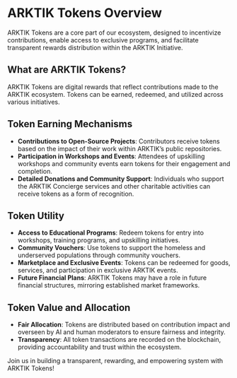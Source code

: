 # ARKTIK Tokens Overview

ARKTIK Tokens are a core part of our ecosystem, designed to incentivize contributions, enable access to exclusive programs, and facilitate transparent rewards distribution within the ARKTIK Initiative.

## What are ARKTIK Tokens?
ARKTIK Tokens are digital rewards that reflect contributions made to the ARKTIK ecosystem. Tokens can be earned, redeemed, and utilized across various initiatives.

## Token Earning Mechanisms
- **Contributions to Open-Source Projects**: Contributors receive tokens based on the impact of their work within ARKTIK’s public repositories.
- **Participation in Workshops and Events**: Attendees of upskilling workshops and community events earn tokens for their engagement and completion.
- **Detailed Donations and Community Support**: Individuals who support the ARKTIK Concierge services and other charitable activities can receive tokens as a form of recognition.

## Token Utility
- **Access to Educational Programs**: Redeem tokens for entry into workshops, training programs, and upskilling initiatives.
- **Community Vouchers**: Use tokens to support the homeless and underserved populations through community vouchers.
- **Marketplace and Exclusive Events**: Tokens can be redeemed for goods, services, and participation in exclusive ARKTIK events.
- **Future Financial Plans**: ARKTIK Tokens may have a role in future financial structures, mirroring established market frameworks.

## Token Value and Allocation
- **Fair Allocation**: Tokens are distributed based on contribution impact and overseen by AI and human moderators to ensure fairness and integrity.
- **Transparency**: All token transactions are recorded on the blockchain, providing accountability and trust within the ecosystem.

Join us in building a transparent, rewarding, and empowering system with ARKTIK Tokens!
